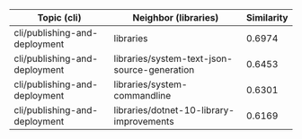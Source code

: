 | Topic (cli) | Neighbor (libraries) | Similarity |
|-------------|-------------------|------------|
| cli/publishing-and-deployment | libraries | 0.6974 |
| cli/publishing-and-deployment | libraries/system-text-json-source-generation | 0.6453 |
| cli/publishing-and-deployment | libraries/system-commandline | 0.6301 |
| cli/publishing-and-deployment | libraries/dotnet-10-library-improvements | 0.6169 |
